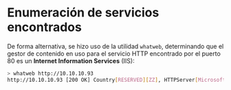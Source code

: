 # Enumeración de servicios encontrados

De forma alternativa, se hizo uso de la utilidad `whatweb`, determinando que el gestor de contenido en uso para el servicio HTTP encontrado por el puerto 80 es un **Internet Information Services** (IIS):

```bash
> whatweb http://10.10.10.93
http://10.10.10.93 [200 OK] Country[RESERVED][ZZ], HTTPServer[Microsoft-IIS/7.5], IP[10.10.10.93], Microsoft-IIS[7.5], Title[Bounty], X-Powered-By[ASP.NET]
```